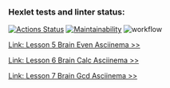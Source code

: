 ### Hexlet tests and linter status:
[![Actions Status](https://github.com/evdokimoww/frontend-project-lvl1/workflows/hexlet-check/badge.svg)](https://github.com/evdokimoww/frontend-project-lvl1/actions)
[![Maintainability](https://api.codeclimate.com/v1/badges/416b67c1c3c63fa11448/maintainability)](https://codeclimate.com/github/evdokimoww/frontend-project-lvl1/maintainability)
![workflow](https://github.com/evdokimoww/frontend-project-lvl1/actions/workflows/github-actions.yml/badge.svg)

[Link: Lesson 5 Brain Even Asciinema >>](https://asciinema.org/a/NUMo0k7S2iuyhL8YAqtOCsQJD)

[Link: Lesson 6 Brain Calc Asciinema >>](https://asciinema.org/a/Dts5XuNAikcT9B63gWccS7dC1)

[Link: Lesson 7 Brain Gcd Asciinema >>](https://asciinema.org/a/akbmCjlc0CaQKlIPgYR655NwF)